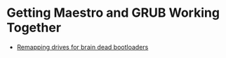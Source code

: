 # Getting Maestro and GRUB Working Together #

  * [Remapping drives for brain dead bootloaders](http://www.gnu.org/software/grub/manual/html_node/DOS_002fWindows.html#DOS_002fWindows)